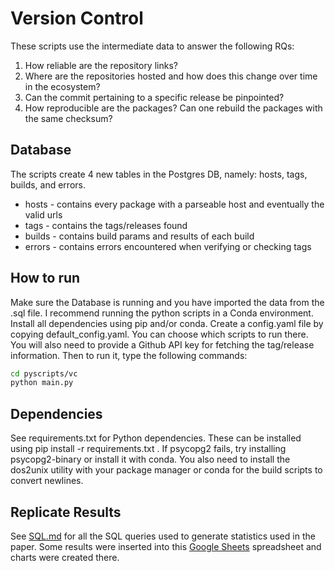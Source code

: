 # Version Control

These scripts use the intermediate data to answer the following RQs:
1. How reliable are the repository links?
1. Where are the repositories hosted and how does this change over time in the ecosystem?
1. Can the commit pertaining to a specific release be pinpointed?
1. How reproducible are the packages? Can one rebuild the packages with the same checksum?

## Database
The scripts create 4 new tables in the Postgres DB, namely: hosts, tags, builds, and errors.
- hosts - contains every package with a parseable host and eventually the valid urls
- tags - contains the tags/releases found
- builds - contains build params and results of each build
- errors - contains errors encountered when verifying or checking tags

## How to run
Make sure the Database is running and you have imported the data from the .sql file.
I recommend running the python scripts in a Conda environment. Install all dependencies using pip and/or conda.
Create a config.yaml file by copying default_config.yaml. You can choose which scripts to run there. You will also need to provide a Github API key for fetching the tag/release information. Then to run it, type the following commands:
``` bash
cd pyscripts/vc
python main.py
```

## Dependencies
See requirements.txt for Python dependencies. These can be installed using pip install -r requirements.txt . If psycopg2 fails, try installing psycopg2-binary or install it with conda. You also need to install the dos2unix utility with your package manager or conda for the build scripts to convert newlines.

## Replicate Results
See [SQL.md](SQL.md) for all the SQL queries used to generate statistics used in the paper. Some results were inserted into this [Google Sheets](https://docs.google.com/spreadsheets/d/1BfpkVXI55WMyxpyaix2v22GQLsfE2suHSs5PH9JEYW4/edit?usp=sharing) spreadsheet and charts were created there.